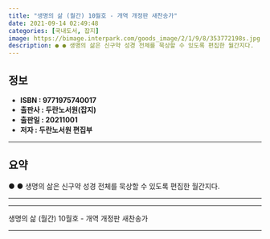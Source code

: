 ```yaml
---
title: "생명의 삶 (월간) 10월호 - 개역 개정판 새찬송가"
date: 2021-09-14 02:49:48
categories: [국내도서, 잡지]
image: https://bimage.interpark.com/goods_image/2/1/9/8/353772198s.jpg
description: ● ● 생명의 삶은 신구약 성경 전체를 묵상할 수 있도록 편집한 월간지다.
---
```


## **정보**

- **ISBN : 9771975740017**
- **출판사 : 두란노서원(잡지)**
- **출판일 : 20211001**
- **저자 : 두란노서원 편집부**

------



## **요약**

●  ●  생명의 삶은 신구약 성경 전체를 묵상할 수 있도록 편집한 월간지다.

------



------


생명의 삶 (월간) 10월호 - 개역 개정판 새찬송가 

------


